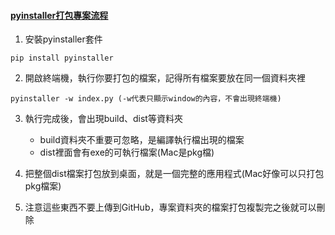 #### [pyinstaller打包專案流程](https://vuarnet0318.medium.com/learn-python-%E6%89%93%E5%8C%85%E4%BD%A0%E7%9A%84python%E7%A8%8B%E5%BC%8F-pyinstaller%E5%9F%BA%E7%A4%8E%E7%AF%87-ea4e0400d2ed)

1. 安裝pyinstaller套件
```
pip install pyinstaller
```

2. 開啟終端機，執行你要打包的檔案，記得所有檔案要放在同一個資料夾裡

```
pyinstaller -w index.py (-w代表只顯示window的內容，不會出現終端機)
```

3. 執行完成後，會出現build、dist等資料夾
    - build資料夾不重要可忽略，是編譯執行檔出現的檔案
    - dist裡面會有exe的可執行檔案(Mac是pkg檔)

4. 把整個dist檔案打包放到桌面，就是一個完整的應用程式(Mac好像可以只打包pkg檔案)

5. 注意這些東西不要上傳到GitHub，專案資料夾的檔案打包複製完之後就可以刪除